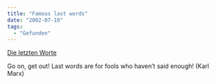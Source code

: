 ```yaml
---
title: "Famous last words"
date: "2002-07-19"
tags:
  - "Gefunden"
---
```


[Die letzten Worte](http://www.geocities.com/Athens/Acropolis/6537/)

Go on, get out! Last words are for fools who haven’t said enough! (Karl Marx)
